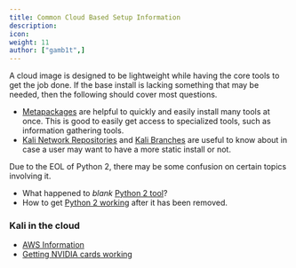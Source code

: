 ```yaml
---
title: Common Cloud Based Setup Information
description:
icon:
weight: 11
author: ["gamb1t",]
---
```


A cloud image is designed to be lightweight while having the core tools to get the job done. If the base install is lacking something that may be needed, then the following should cover most questions.

- [Metapackages](/docs/general-use/metapackages/) are helpful to quickly and easily install many tools at once. This is good to easily get access to specialized tools, such as information gathering tools.
- [Kali Network Repositories](/docs/general-use/kali-linux-sources-list-repositories/) and [Kali Branches](/docs/general-use/kali-branches/) are useful to know about in case a user may want to have a more static install or not.

Due to the EOL of Python 2, there may be some confusion on certain topics involving it.

- What happened to _blank_ [Python 2 tool](/blog/python-2-end-of-life/)?
- How to get [Python 2 working](/docs/general-use/using-eol-python-versions/) after it has been removed.

### Kali in the cloud
- [AWS Information](/docs/cloud/aws/)
- [Getting NVIDIA cards working](/docs/general-use/install-nvidia-drivers-on-kali-linux/)

